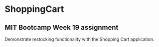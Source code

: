 # ShoppingCart
## MIT Bootcamp Week 19 assignment
Demonstrate restocking functionality with the Shopping Cart application. 

